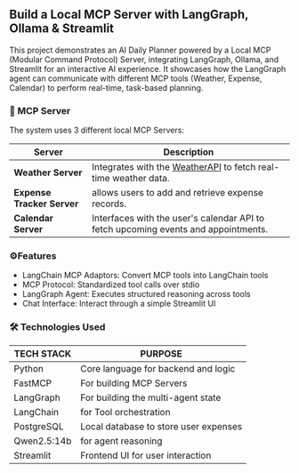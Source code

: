 ## Build a Local MCP Server with LangGraph, Ollama & Streamlit

This project demonstrates an AI Daily Planner powered by a Local MCP (Modular Command Protocol) Server, integrating LangGraph, Ollama, and Streamlit for an interactive AI experience. It showcases how the LangGraph agent can communicate with different MCP tools (Weather, Expense, Calendar) to perform real-time, task-based planning.

### 🧩 MCP Server
The system uses 3 different local MCP Servers:

| Server              | Description                                                                 |
|---------------------|-----------------------------------------------------------------------------------------------|
| **Weather Server**  | Integrates with the [WeatherAPI](https://www.weatherapi.com/) to fetch real-time weather data. |
| **Expense Tracker Server**  | allows users to add and retrieve expense records.              |
| **Calendar Server** | Interfaces with the user's calendar API to fetch upcoming events and appointments.             |


### ⚙️Features
- LangChain MCP Adaptors: Convert MCP tools into LangChain tools
- MCP Protocol: Standardized tool calls over stdio
- LangGraph Agent: Executes structured reasoning across tools
- Chat Interface: Interact through a simple Streamlit UI


### 🛠️ Technologies Used

| TECH STACK        | PURPOSE                             |
|-------------------|-------------------------------------|
| Python            | Core language for backend and logic |
| FastMCP           | For building MCP Servers            |
| LangGraph         | For building the multi-agent state  |
| LangChain         | for Tool orchestration              |
| PostgreSQL        | Local database to store user expenses |
| Qwen2.5:14b       | for agent reasoning                 |
| Streamlit         | Frontend UI for user interaction    |


